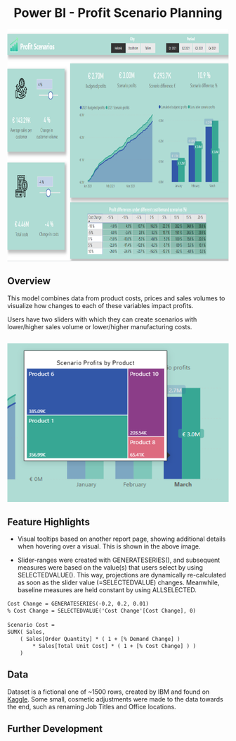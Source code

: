 <h1 align="center">Power BI - Profit Scenario Planning</h1>


<p align="center">
    <img width="872" height="528" src=https://github.com/JohannesJolkkonen/PowerBI-Demos/blob/master/Profit%20Scenarios/images/main.PNG>
</p>

## Overview

This model combines data from product costs, prices and sales volumes to visualize how changes to each of these variables impact profits.

Users have two sliders with which they can create scenarios with lower/higher sales volume or lower/higher manufacturing costs. 

##
<p align="center">
    <img width="594" height="360" src=https://github.com/JohannesJolkkonen/PowerBI-Demos/blob/master/Profit%20Scenarios/images/tooltip.PNG>
</p>

## Feature Highlights

- Visual tooltips based on another report page, showing additional details when hovering over a visual. This is shown in the above image.

- Slider-ranges were created with GENERATESERIES(), and subsequent measures were based on the value(s) that users select by using SELECTEDVALUE(). This way, projections are dynamically re-calculated as soon as the slider value (=SELECTEDVALUE) changes. Meanwhile, baseline measures are held constant by using ALLSELECTED.

```DAX
Cost Change = GENERATESERIES(-0.2, 0.2, 0.01)
% Cost Change = SELECTEDVALUE('Cost Change'[Cost Change], 0)

Scenario Cost = 
SUMX( Sales,
	( Sales[Order Quantity] * ( 1 + [% Demand Change] )
		* Sales[Total Unit Cost] * ( 1 + [% Cost Change] ) ) 
    )
```

## Data

Dataset is a fictional one of ~1500 rows, created by IBM and found on [Kaggle](https://www.kaggle.com/pavansubhasht/ibm-hr-analytics-attrition-dataset). 
Some small, cosmetic adjustments were made to the data towards the end, such as renaming Job Titles and Office locations. 

## Further Development 

 
